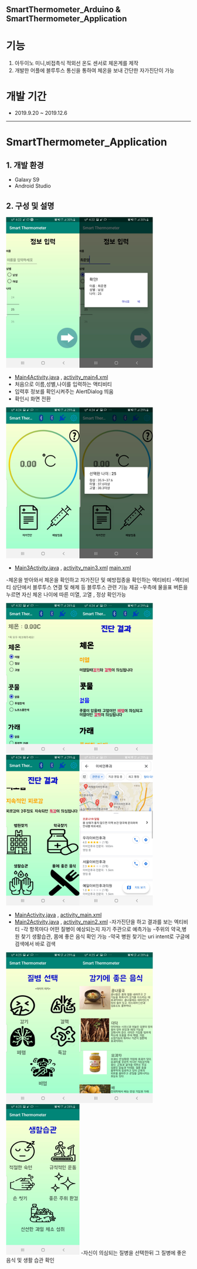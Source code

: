 SmartThermometer_Arduino & SmartThermometer_Application
---------------------------------------------------------
# 기능
1. 아두이노 미니,비접촉식 적외선 온도 센서로 체온계를 제작 
2. 개발한 어플에 블루투스 통신을 통하여 체온을 보내 간단한 자가진단이 가능
# 개발 기간
- 2019.9.20 ~ 2019.12.6
--------------------------------------------------------
# SmartThermometer_Application
## 1. 개발 환경
- Galaxy S9
- Android Studio

## 2. 구성 및 설명
<img src="./스크린샷/2.jpg" width="200"><img src="./스크린샷/3.jpg" width="200">
- [Main4Activity.java](https://github.com/cpcp127/Open-Source/blob/master/Tester/app/src/main/java/com/example/tester/Main4Activity.java) ,
[activity_main4.xml](https://github.com/cpcp127/Open-Source/blob/master/Tester/app/src/main/res/layout/activity_main4.xml)
- 처음으로 이름,성별,나이를 입력하는 액티비티
- 입력후 정보를 확인시켜주는 AlertDialog 띄움
- 확인시 화면 전환

<img src="./스크린샷/1.jpg" width="200"><img src="./스크린샷/4.jpg" width="200">
- [Main3Activity.java](https://github.com/cpcp127/Open-Source/blob/master/Tester/app/src/main/java/com/example/tester/Main3Activity.java) ,
[activity_main3.xml](https://github.com/cpcp127/Open-Source/blob/master/Tester/app/src/main/res/layout/activity_main3.xml)
[main.xml](https://github.com/cpcp127/Open-Source/blob/master/Tester/app/src/main/res/menu/main.xml)

-체온을 받아와서 체온을 확인하고 자가진단 및 예방접종을 확인하는 엑티비티
-엑티비티 상단에서 블루투스 연결 및 해제 등 블루투스 관련 기능 제공
-우측에 물을표 버튼을 누르면 자신 체온 나이에 따른 미열, 고열 , 정상 확인가능

<img src="./스크린샷/5.jpg" width="200"><img src="./스크린샷/6.jpg" width="200"><img src="./스크린샷/9.jpg" width="200"><img src="./스크린샷/7.jpg" width="200">

- [MainActivity.java](https://github.com/cpcp127/Open-Source/blob/master/Tester/app/src/main/java/com/example/tester/MainActivity.java) ,
[activity_main.xml](https://github.com/cpcp127/Open-Source/blob/master/Tester/app/src/main/res/layout/activity_main.xml)
- [Main2Activity.java](https://github.com/cpcp127/Open-Source/blob/master/Tester/app/src/main/java/com/example/tester/MainActivity2.java) ,
[activity_main2.xml](https://github.com/cpcp127/Open-Source/blob/master/Tester/app/src/main/res/layout/activity_main2.xml)
-자가진단을 하고 결과를 보는 엑티비티
-각 항목마다 어떤 질병이 예상되는지 자기 주관으로 예측가능
-주위의 약국,병원 찾기 생활습관, 몸에 좋은 음식 확인 가능
-약국 병원 찾기는 uri intent로 구글에 검색에서 바로 검색



<img src="./스크린샷/8.jpg" width="200"><img src="./스크린샷/11.jpg" width="200"><img src="./스크린샷/12.jpg" width="200">
-자신이 의심되는 질병을 선택한뒤 그 질병에 좋은 음식 및 생활 습관 확인

